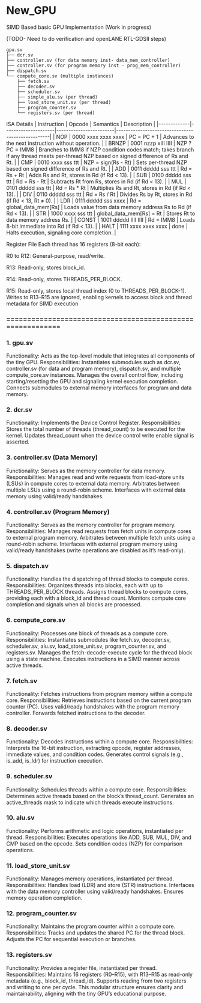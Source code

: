 # New_GPU
SIMD Based basic GPU Implementation  (Work in progress)

(TODO- Need to do verification and openLANE RTL-GDSII steps)
```
gpu.sv
├── dcr.sv
├── controller.sv (for data memory inst- data_mem_controller)
├── controller.sv (for program memory inst - prog_mem_controller)
├── dispatch.sv
└── compute_core.sv (multiple instances)
    ├── fetch.sv
    ├── decoder.sv
    ├── scheduler.sv
    ├── simple_alu.sv (per thread)
    ├── load_store_unit.sv (per thread)
    ├── program_counter.sv
    └── registers.sv (per thread)
```

ISA Details
| Instruction | Opcode              | Semantics              | Description                                      |
|-------------|---------------------|------------------------|--------------------------------------------------|
| NOP         | 0000 xxxx xxxx xxxx | PC = PC + 1           | Advances to the next instruction without operation. |
| BRNZP       | 0001 nzzp xIII IIII | NZP ? PC = IMM8       | Branches to IMM8 if NZP condition codes match; takes branch if any thread meets per-thread NZP based on signed difference of Rs and Rt. |
| CMP         | 0010 xxxx sss ttt   | NZP = sign(Rs - Rt)   | Sets per-thread NZP based on signed difference of Rs and Rt. |
| ADD         | 0011 ddddd sss ttt  | Rd = Rs + Rt          | Adds Rs and Rt, stores in Rd (if Rd < 13).       |
| SUB         | 0100 ddddd sss ttt  | Rd = Rs - Rt          | Subtracts Rt from Rs, stores in Rd (if Rd < 13). |
| MUL         | 0101 ddddd sss ttt  | Rd = Rs * Rt          | Multiplies Rs and Rt, stores in Rd (if Rd < 13). |
| DIV         | 0110 ddddd sss ttt  | Rd = Rs / Rt          | Divides Rs by Rt, stores in Rd (if Rd < 13, Rt ≠ 0). |
| LDR         | 0111 ddddd sss xxxx | Rd = global_data_mem[Rs] | Loads value from data memory address Rs to Rd (if Rd < 13). |
| STR         | 1000 xxxx sss ttt   | global_data_mem[Rs] = Rt | Stores Rt to data memory address Rs.            |
| CONST       | 1001 ddddd IIII IIII | Rd = IMM8            | Loads 8-bit immediate into Rd (if Rd < 13).     |
| HALT        | 1111 xxxx xxxx xxxx | done                  | Halts execution, signaling core completion.     |

Register File
Each thread has 16 registers (8-bit each):

R0 to R12: General-purpose, read/write.

R13: Read-only, stores block_id.

R14: Read-only, stores THREADS_PER_BLOCK.

R15: Read-only, stores local thread index (0 to THREADS_PER_BLOCK-1). Writes to R13–R15 are ignored, enabling kernels to access block and thread metadata for SIMD execution
### ==========================================================

### 1. gpu.sv
Functionality: Acts as the top-level module that integrates all components of the tiny GPU.
Responsibilities:
Instantiates submodules such as dcr.sv, controller.sv (for data and program memory), dispatch.sv, and multiple compute_core.sv instances.
Manages the overall control flow, including starting/resetting the GPU and signaling kernel execution completion.
Connects submodules to external memory interfaces for program and data memory.

### 2. dcr.sv
Functionality: Implements the Device Control Register.
Responsibilities:
Stores the total number of threads (thread_count) to be executed for the kernel.
Updates thread_count when the device control write enable signal is asserted.

### 3. controller.sv (Data Memory)
Functionality: Serves as the memory controller for data memory.
Responsibilities:
Manages read and write requests from load-store units (LSUs) in compute cores to external data memory.
Arbitrates between multiple LSUs using a round-robin scheme.
Interfaces with external data memory using valid/ready handshakes.

### 4. controller.sv (Program Memory)
Functionality: Serves as the memory controller for program memory.
Responsibilities:
Manages read requests from fetch units in compute cores to external program memory.
Arbitrates between multiple fetch units using a round-robin scheme.
Interfaces with external program memory using valid/ready handshakes (write operations are disabled as it’s read-only).

### 5. dispatch.sv
Functionality: Handles the dispatching of thread blocks to compute cores.
Responsibilities:
Organizes threads into blocks, each with up to THREADS_PER_BLOCK threads.
Assigns thread blocks to compute cores, providing each with a block_id and thread count.
Monitors compute core completion and signals when all blocks are processed.

### 6. compute_core.sv
Functionality: Processes one block of threads as a compute core.
Responsibilities:
Instantiates submodules like fetch.sv, decoder.sv, scheduler.sv, alu.sv, load_store_unit.sv, program_counter.sv, and registers.sv.
Manages the fetch-decode-execute cycle for the thread block using a state machine.
Executes instructions in a SIMD manner across active threads.

### 7. fetch.sv
Functionality: Fetches instructions from program memory within a compute core.
Responsibilities:
Retrieves instructions based on the current program counter (PC).
Uses valid/ready handshakes with the program memory controller.
Forwards fetched instructions to the decoder.

### 8. decoder.sv
Functionality: Decodes instructions within a compute core.
Responsibilities:
Interprets the 16-bit instruction, extracting opcode, register addresses, immediate values, and condition codes.
Generates control signals (e.g., is_add, is_ldr) for instruction execution.

### 9. scheduler.sv
Functionality: Schedules threads within a compute core.
Responsibilities:
Determines active threads based on the block’s thread_count.
Generates an active_threads mask to indicate which threads execute instructions.

### 10. alu.sv
Functionality: Performs arithmetic and logic operations, instantiated per thread.
Responsibilities:
Executes operations like ADD, SUB, MUL, DIV, and CMP based on the opcode.
Sets condition codes (NZP) for comparison operations.

### 11. load_store_unit.sv
Functionality: Manages memory operations, instantiated per thread.
Responsibilities:
Handles load (LDR) and store (STR) instructions.
Interfaces with the data memory controller using valid/ready handshakes.
Ensures memory operation completion.

### 12. program_counter.sv
Functionality: Maintains the program counter within a compute core.
Responsibilities:
Tracks and updates the shared PC for the thread block.
Adjusts the PC for sequential execution or branches.

### 13. registers.sv
Functionality: Provides a register file, instantiated per thread.
Responsibilities:
Maintains 16 registers (R0–R15), with R13–R15 as read-only metadata (e.g., block_id, thread_id).
Supports reading from two registers and writing to one per cycle.
This modular structure ensures clarity and maintainability, aligning with the tiny GPU’s educational purpose.
